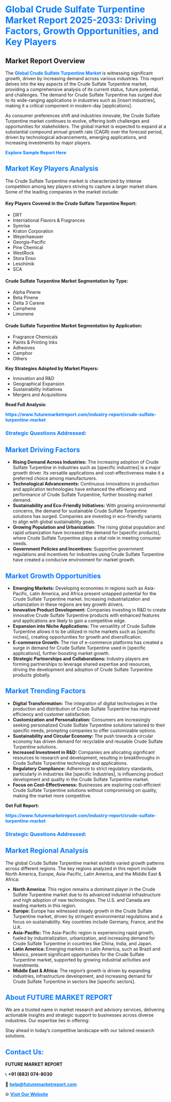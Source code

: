 <h1 style="color: #007BFF;">Global Crude Sulfate Turpentine Market Report 2025-2033: Driving Factors, Growth Opportunities, and Key Players</h1>

<section id="overview">
<h2>Market Report Overview</h2>
<p>The <a href="https://www.futuremarketreport.com/industry-report/crude-sulfate-turpentine-market" style="color: #007BFF; text-decoration: none;"><strong>Global Crude Sulfate Turpentine Market</strong></a> is witnessing significant growth, driven by increasing demand across various industries. This report delves into the key aspects of the Crude Sulfate Turpentine market, providing a comprehensive analysis of its current status, future potential, and challenges. The demand for Crude Sulfate Turpentine has surged due to its wide-ranging applications in industries such as [insert industries], making it a critical component in modern-day [applications].</p>
<p>As consumer preferences shift and industries innovate, the Crude Sulfate Turpentine market continues to evolve, offering both challenges and opportunities for stakeholders. The global market is expected to expand at a substantial compound annual growth rate (CAGR) over the forecast period, driven by technological advancements, emerging applications, and increasing investments by major players.</p>
</section>

<section id="overview">
<p><a href="https://www.futuremarketreport.com/request-sample/reportId=26202" style="color: #007BFF; text-decoration: none;"><strong>Explore Sample Report Here</strong></a></p>
</section>

<section id="key-players">
<h2 style="color: #007BFF;">Market Key Players Analysis</h2>
<p>The Crude Sulfate Turpentine market is characterized by intense competition among key players striving to capture a larger market share. Some of the leading companies in the market include:</p>
<h4>Key Players Covered in the Crude Sulfate Turpentine Report:</h4>
<ul><li>DRT</li><li>International Flavors &amp; Fragrances</li><li>Symrise</li><li>Kraton Corporation</li><li>Weyerhaeuser</li><li>Georgia-Pacific</li><li>Pine Chemical</li><li>WestRock</li><li>Stora Enso</li><li>Lesohimik</li><li>SCA</li></ul>
<h4>Crude Sulfate Turpentine Market Segmentation by Type:</h4>
<ul><li>Alpha Pinene</li><li>Beta Pinene</li><li>Delta 3 Carene</li><li>Camphene</li><li>Limonene</li></ul>

<h4>Crude Sulfate Turpentine Market Segmentation by Application:</h4>
<ul><li>Fragrance Chemicals</li><li>Paints &amp; Printing Inks</li><li>Adhesives</li><li>Camphor</li><li>Others</li></ul>
<p><strong>Key Strategies Adopted by Market Players:</strong></p>
<ul>
<li>Innovation and R&D</li>
<li>Geographical Expansion</li>
<li>Sustainability Initiatives</li>
<li>Mergers and Acquisitions</li>
</ul>
</section>

<section>
<p><strong>Read Full Analysis: </strong></p><a href="https://www.futuremarketreport.com/industry-report/crude-sulfate-turpentine-market" style="color: #007BFF; text-decoration: none;"><strong>https://www.futuremarketreport.com/industry-report/crude-sulfate-turpentine-market</strong></a>
<h3 style="color: #007BFF;">Strategic Questions Addressed:</h3>
</section>

<section id="driving-factors">
<h2 style="color: #007BFF;">Market Driving Factors</h2>
<ul>
<li><strong>Rising Demand Across Industries:</strong> The increasing adoption of Crude Sulfate Turpentine in industries such as [specific industries] is a major growth driver. Its versatile applications and cost-effectiveness make it a preferred choice among manufacturers.</li>
<li><strong>Technological Advancements:</strong> Continuous innovations in production and application technologies have enhanced the efficiency and performance of Crude Sulfate Turpentine, further boosting market demand.</li>
<li><strong>Sustainability and Eco-Friendly Initiatives:</strong> With growing environmental concerns, the demand for sustainable Crude Sulfate Turpentine solutions has surged. Companies are investing in eco-friendly variants to align with global sustainability goals.</li>
<li><strong>Growing Population and Urbanization:</strong> The rising global population and rapid urbanization have increased the demand for [specific products], where Crude Sulfate Turpentine plays a vital role in meeting consumer needs.</li>
<li><strong>Government Policies and Incentives:</strong> Supportive government regulations and incentives for industries using Crude Sulfate Turpentine have created a conducive environment for market growth.</li>
</ul>
</section>

<section id="growth-opportunities">
<h2 style="color: #007BFF;">Market Growth Opportunities</h2>
<ul>
<li><strong>Emerging Markets:</strong> Developing economies in regions such as Asia-Pacific, Latin America, and Africa present untapped potential for the Crude Sulfate Turpentine market. Increasing industrialization and urbanization in these regions are key growth drivers.</li>
<li><strong>Innovative Product Development:</strong> Companies investing in R&D to create innovative Crude Sulfate Turpentine products with enhanced features and applications are likely to gain a competitive edge.</li>
<li><strong>Expansion into Niche Applications:</strong> The versatility of Crude Sulfate Turpentine allows it to be utilized in niche markets such as [specific niches], creating opportunities for growth and diversification.</li>
<li><strong>E-commerce Growth:</strong> The rise of e-commerce platforms has created a surge in demand for Crude Sulfate Turpentine used in [specific applications], further boosting market growth.</li>
<li><strong>Strategic Partnerships and Collaborations:</strong> Industry players are forming partnerships to leverage shared expertise and resources, driving the development and adoption of Crude Sulfate Turpentine products globally.</li>
</ul>
</section>

<section id="trending-factors">
<h2 style="color: #007BFF;">Market Trending Factors</h2>
<ul>
<li><strong>Digital Transformation:</strong> The integration of digital technologies in the production and distribution of Crude Sulfate Turpentine has improved efficiency and customer satisfaction.</li>
<li><strong>Customization and Personalization:</strong> Consumers are increasingly seeking personalized Crude Sulfate Turpentine solutions tailored to their specific needs, prompting companies to offer customizable options.</li>
<li><strong>Sustainability and Circular Economy:</strong> The push towards a circular economy has driven demand for recyclable and reusable Crude Sulfate Turpentine solutions.</li>
<li><strong>Increased Investment in R&D:</strong> Companies are allocating significant resources to research and development, resulting in breakthroughs in Crude Sulfate Turpentine technology and applications.</li>
<li><strong>Regulatory Compliance:</strong> Adherence to strict regulatory standards, particularly in industries like [specific industries], is influencing product development and quality in the Crude Sulfate Turpentine market.</li>
<li><strong>Focus on Cost-Effectiveness:</strong> Businesses are exploring cost-efficient Crude Sulfate Turpentine solutions without compromising on quality, making the market more competitive.</li>
</ul>
</section>

<section>
<p><strong>Get Full Report: </strong></p><a href="https://www.futuremarketreport.com/industry-report/crude-sulfate-turpentine-market" style="color: #007BFF; text-decoration: none;"><strong>https://www.futuremarketreport.com/industry-report/crude-sulfate-turpentine-market</strong></a>
<h3 style="color: #007BFF;">Strategic Questions Addressed:</h3>
</section>


<section id="regional-analysis">
<h2 style="color: #007BFF;">Market Regional Analysis</h2>
<p>The global Crude Sulfate Turpentine market exhibits varied growth patterns across different regions. The key regions analyzed in this report include North America, Europe, Asia-Pacific, Latin America, and the Middle East & Africa:</p>
<ul>
<li><strong>North America:</strong> This region remains a dominant player in the Crude Sulfate Turpentine market due to its advanced industrial infrastructure and high adoption of new technologies. The U.S. and Canada are leading markets in this region.</li>
<li><strong>Europe:</strong> Europe has witnessed steady growth in the Crude Sulfate Turpentine market, driven by stringent environmental regulations and a focus on sustainability. Key countries include Germany, France, and the U.K.</li>
<li><strong>Asia-Pacific:</strong> The Asia-Pacific region is experiencing rapid growth, fueled by industrialization, urbanization, and increasing demand for Crude Sulfate Turpentine in countries like China, India, and Japan.</li>
<li><strong>Latin America:</strong> Emerging markets in Latin America, such as Brazil and Mexico, present significant opportunities for the Crude Sulfate Turpentine market, supported by growing industrial activities and investments.</li>
<li><strong>Middle East & Africa:</strong> The region’s growth is driven by expanding industries, infrastructure development, and increasing demand for Crude Sulfate Turpentine in sectors like [specific sectors].</li>
</ul>
</section>

<footer>
<h2 style="color: #007BFF;">About FUTURE MARKET REPORT</h2>
<p>We are a trusted name in market research and advisory services, delivering actionable insights and strategic support to businesses across diverse industries. Our expertise lies in offering:</p>

<p>Stay ahead in today’s competitive landscape with our tailored research solutions.</p>

<h2 style="color: #007BFF;">Contact Us:</h2>
<p><strong>FUTURE MARKET REPORT</strong></p>
<p>📞 <strong>+91 (883) 074-8030</strong></p>
<p>📧 <strong><a href="mailto:help@futuremarketreport.com" style="color: #007BFF;">help@futuremarketreport.com</a></strong></p>
<p>🌐 <strong><a href="https://www.futuremarketreport.com/" style="color: #007BFF;">Visit Our Website</a></strong></p>
</footer>